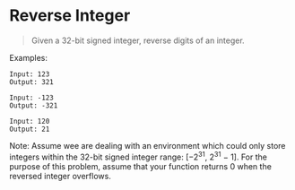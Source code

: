 # Reverse Integer

> Given a 32-bit signed integer, reverse digits of an integer.

Examples:

```
Input: 123
Output: 321

Input: -123
Output: -321

Input: 120
Output: 21
```

Note:
Assume wee are dealing with an environment which could only store integers within the 32-bit signed integer range: [−2<sup>31</sup>,  2<sup>31</sup> − 1]. For the purpose of this problem, assume that your function returns 0 when the reversed integer overflows.